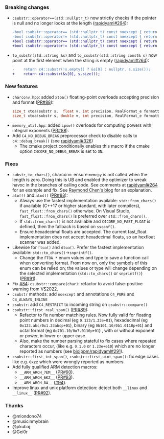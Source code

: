 
### Breaking changes

- `csubstr::operator==(std::nullptr_t)` now strictly checks if the pointer is null and no longer looks at the length ([rapidyaml#264](https://github.com/biojppm/rapidyaml/pull/264)):
  ```diff
  -bool csubstr::operator== (std::nullptr_t) const noexcept { return str == nullptr || len == 0; }
  -bool csubstr::operator!= (std::nullptr_t) const noexcept { return str != nullptr || len == 0; }
  +bool csubstr::operator== (std::nullptr_t) const noexcept { return str == nullptr; }
  +bool csubstr::operator!= (std::nullptr_t) const noexcept { return str != nullptr; }
  ```
- `to_substr(std::string &s)` and `to_csubstr(std::string const& s)` now point at the first element when the string is empty ([rapidyaml#264](https://github.com/biojppm/rapidyaml/pull/264#issuecomment-1264421024)):
  ```diff
  -    return c4::substr(!s.empty() ? &s[0] : nullptr, s.size());
  +    return c4::substr(&s[0], s.size());
  ```

### New features

- `charconv.hpp`: added `xtoa()` floating-point overloads accepting precision and format ([PR#88](https://github.com/biojppm/c4core/pull/88)):
  ```c++
  size_t xtoa(substr s,  float v, int precision, RealFormat_e formatting=FTOA_FLEX) noexcept;
  size_t xtoa(substr s, double v, int precision, RealFormat_e formatting=FTOA_FLEX) noexcept;
  ```
- `memory_util.hpp`: added `ipow()` overloads for computing powers with integral exponents ([PR#88](https://github.com/biojppm/c4core/pull/88)).
- Add `C4_NO_DEBUG_BREAK` preprocessor check to disable calls to `c4::debug_break()` (see [rapidyaml#326](https://github.com/biojppm/rapidyaml/issues/326))
  - The cmake project conditionally enables this macro if the cmake option `C4CORE_NO_DEBUG_BREAK` is set to `ON`.


### Fixes

- `substr`, `to_chars()`, charconv: ensure `memcpy` is not called when the length is zero. Doing this is UB and enabled the optimizer to wreak havoc in the branches of calling code. See comments at [rapidyaml#264](https://github.com/biojppm/rapidyaml/pull/264#issuecomment-1262133637) for an example and fix. See [Raymond Chen's blog](https://devblogs.microsoft.com/oldnewthing/20140627-00/?p=633) for an explanation.
- `atof()` and `atod()` ([PR#88](https://github.com/biojppm/c4core/pull/88)):
  - Always use the fastest implementation available: `std::from_chars()` if available (C++17 or higher standard, with later compilers), `fast_float::from_chars()` otherwise. On Visual Studio, `fast_float::from_chars()` is preferred over `std::from_chars()`.
  - If `std::from_chars()` is not available and `C4CORE_NO_FAST_FLOAT` is defined, then the fallback is based on `sscanf()`.
  - Ensure hexadecimal floats are accepted. The current fast_float implementation does not accept hexadecimal floats, so an hexfloat scanner was added.
- Likewise for `ftoa()` and `dtoa()`. Prefer the fastest implementation available: `std::to_chars()`->`snprintf()`.
  - Change the `FTOA_*` enum values and type to save a function call when converting format. From now on, only the symbols of this enum can be relied on; the values or type will change depending on the selected implementation (`std::to_chars()` or `snprintf()`) ([PR#91](https://github.com/biojppm/c4core/pull/91)).
- Fix [#84](https://github.com/biojppm/c4core/issues/84): `csubstr::compare(char)`: refactor to avoid false-positive warning from VS2022.
- `csubstr` methods: add `noexcept` and annotations `C4_PURE` and `C4_ALWAYS_INLINE`
- `csubstr`: add `C4_RESTRICT` to incoming string on `csubstr::compare()`
- `csubstr::first_real_span()` ([PR#89](https://github.com/biojppm/c4core/pull/89)):
  - Refactor to fix number matching rules. Now fully valid for floating point numbers in decimal (eg `0.123/1.23e+01`), hexadecimal (eg `0x123.abc/0x1.23abcp+01`), binary (eg `0b101.10/0b1.0110p+01`) and octal format (eg `0o701.10/0o7.0110p+01`) , with or without exponent or power, in lower or upper case.
  - Also, make the number parsing stateful to fix cases where repeated characters occur, (like e.g. `0.1.0` or `1.23e+e10`) which are no longer reported as numbers (see [biojppm/rapidyaml#291](https://github.com/biojppm/rapidyaml/issues/291)).
- `csubstr::first_int_span()`, `csubstr::first_uint_span()`: fix edge cases like e.g. `0xzz` which were wrongly reported as numbers.
- Add fully qualified ARM detection macros:
  - `__ARM_ARCH_7EM__` ([PR#90](https://github.com/biojppm/c4core/pull/90)).
  - `__ARM_ARCH_6KZ__` ([PR#93](https://github.com/biojppm/c4core/pull/93)).
  - `__ARM_ARCH_8A__` ([#94](https://github.com/biojppm/c4core/issues/94)).
- Improve linux and unix platform detection: detect both `__linux` and `__linux__` ([PR#92](https://github.com/biojppm/c4core/pull/92)).


### Thanks

- @mlondono74
- @musicinmybrain
- @pkubaj
- @Gei0r
